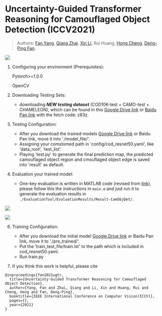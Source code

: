 # Uncertainty-Guided Transformer Reasoning for Camouflaged Object Detection (ICCV2021)

> Authors:
> [Fan Yang](https://scholar.google.com/citations?user=FSfSgwQAAAAJ&hl=en), 
> [Qiang Zhai](https://github.com/cvqiang/mgl), 
> [Xin Li](https://scholar.google.com/citations?user=TK-hRO8AAAAJ&hl=en), 
> Rui Huang, 
> [Hong Cheng](https://scholar.google.com/citations?user=-845MAcAAAAJ&hl=zh-CN), 
> [Deng-Ping Fan](https://dpfan.net/).

![](images/framework.png)

1. Configuring your environment (Prerequisites):

    Pytorch>=1.0.0
    
    OpenCV
    
<!--2. Downloading Testing Sets: -->
2. Downloading Testing Sets:
    + downloading _**NEW testing dataset**_ (COD10K-test + CAMO-test + CHAMELEON), which can be found in this [Google Drive link](https://drive.google.com/file/d/1QEGnP9O7HbN_2tH999O3HRIsErIVYalx/view?usp=sharing) or [Baidu Pan link](https://pan.baidu.com/s/143yHFLAabMBT7wgXA0LrMg) with the fetch code: z83z.

3. Testing Configuration:

    + After you download the trained models [Google Drive link](https://drive.google.com/file/d/1RFdqvzMZMzi6VdVl_8-sMgWT0Os-E9tE/view?usp=sharing) or Baidu Pan link, move it into './model_file/'.
    + Assigning your comstomed path in 'config/cod_resnet50.yaml', like 'data_root', 'test_list'.
    + Playing 'test.py' to generate the final prediction map, the predicted camouflaged object region and cmouflaged object edge is saved into 'result' as default.
    
5. Evaluation your trained model:

    + One-key evaluation is written in MATLAB code (revised from [link](https://github.com/DengPingFan/CODToolbox)), 
    please follow this the instructions in `main.m` and just run it to generate the evaluation results in 
    `./EvaluationTool/EvaluationResults/Result-CamObjDet/`.

![](images/table.png)

![](images/res.png)
    
6. Training Configuration:
   + After you download the initial model [Google Drive link](https://drive.google.com/file/d/17WYyKg40DkAgFWOusiAKgqZOlfUFzjn5/view?usp=sharing) or Baidu Pan link, move it to './pre_trained/'.
   + Put the 'train_test_file/train.lst' to the path which is included in cod_resnet50.yaml.
   + Run train.py

6. If you think this work is helpful, please cite

```
@inproceedings{fan2021ugtr,
  title={Uncertainty-Guided Transformer Reasoning for Camouflaged Object Detection},
  author={Yang, Fan and Zhai, Qiang and Li, Xin and Huang, Rui and Cheng, Hong and Fan, Deng-Ping},
  booktitle={IEEE International Conference on Computer Vision(ICCV)},
  pages={},
  year={2021}
}
```
